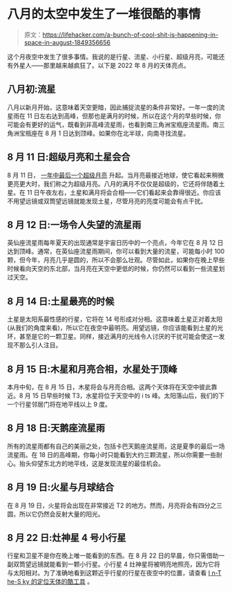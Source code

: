 # 八月的太空中发生了一堆很酷的事情

> 原文：<https://lifehacker.com/a-bunch-of-cool-shit-is-happening-in-space-in-august-1849356656>

这个月夜空中发生了很多事情。我说的是行星、流星、小行星、超级月亮，可能还有外星人——那里越来越疯狂了。以下是 2022 年 8 月的天体亮点。



## 八月初:流星

八月以新月开始，这意味着天空更暗，因此捕捉流星的条件非常好。一年一度的流星雨在 11 日左右达到高峰，但那也是满月的时候，所以在这个月的早些时候，你可能会有更好的运气，既看到非高峰流星雨，也看到南三角洲宝瓶座流星雨。南三角洲宝瓶座在 8 月 1 日达到顶峰。如果你在北半球，向南寻找流星。

## 8 月 11 日:超级月亮和土星会合

8 月 11 日， [一年中最后一个超级月亮](https://lifehacker.com/dont-miss-the-final-supermoon-of-the-year-1849190965) 升起。当月亮最接近地球，使它看起来稍微更亮更大时，我们称之为超级月亮。八月的满月不仅仅是超级的，它还将伴随着土星。在 11 日午夜左右，土星和满月将会合相——它们看起来会靠得很近。你应该不用望远镜或双筒望远镜就能发现土星，尽管月亮的亮度可能会有点干扰。

## 8 月 12 日:一场令人失望的流星雨

英仙座流星雨每年夏天的出现通常是宇宙日历中的一个亮点，今年它在 8 月 12 日达到顶峰。通常，在英仙座流星雨期间，你可以看到大量的流星，可能每小时 100 颗，但今年，月亮几乎是圆的，所以不会那么壮观。尽管如此，如果你在晚上早些时候看向天空的东北部，当月亮在天空中更低的时候，你仍然可以看到一些流星划过天空。

## 8 月 14 日:土星最亮的时候

土星是太阳系最性感的行星，它将在 14 号形成对分相。这意味着土星正对着太阳(从我们的角度来看)，所以它在夜空中最明亮。用望远镜，你应该能看到土星的光环，甚至是它的一颗卫星。同样，接近满月的光线令人讨厌的干扰可能会使这一发现不那么引人注目。

## 8 月 15 日:木星和月亮合相，水星处于顶峰

本月中旬，在 8 月 15 日，木星将会与月亮合相。这两个天体将在天空中彼此靠近。8 月 15 日早些时候 T3，水星将位于天空中的 i ts 峰。太阳落山后，我们的下一个行星邻居门将在地平线以上 9 度。

## 8 月 18 日:天鹅座流星雨

所有的流星雨都有自己的美丽之处，包括卡巴天鹅座流星雨，这是夏季的最后一场流星雨。在 18 日的高峰期，你每小时只能看到大约三颗流星，所以你需要一些耐心。抬头仰望东北方的地平线，这是发现流星的最佳机会。

## 8 月 19 日:火星与月球结合

在 8 月 19 日，火星将会出现在非常接近 T2 的地方。然而，月亮将会有四分之三圆，所以它仍然会反射大量的阳光。

## 8 月 22 日:灶神星 4 号小行星

行星和卫星不是你在晚上唯一能看到的东西。在 8 月 22 日的早晨，你只需借助一副双筒望远镜就能看到一颗小行星。小行星 4 灶神星将被明亮地照亮，因为它将与太阳相对。为了准确地看到这颗近乎行星的行星在夜空中的位置，请查看 [I n-T he-S ky 的定位天体的酷工具](https://in-the-sky.org/data/object.php?id=A4) 。